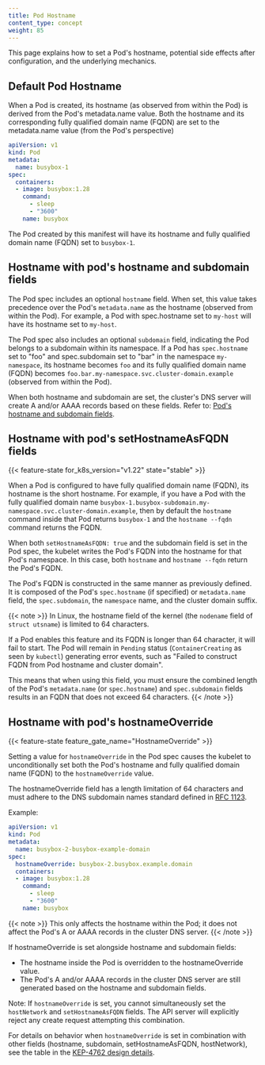 ```yaml
---
title: Pod Hostname
content_type: concept
weight: 85
---
```


<!-- overview -->

This page explains how to set a Pod's hostname, 
potential side effects after configuration, and the underlying mechanics.

<!-- body -->

## Default Pod Hostname

When a Pod is created, its hostname (as observed from within the Pod) 
is derived from the Pod's metadata.name value. 
Both the hostname and its corresponding fully qualified domain name (FQDN) 
are set to the metadata.name value (from the Pod's perspective)

```yaml
apiVersion: v1
kind: Pod
metadata:
  name: busybox-1
spec:
  containers:
  - image: busybox:1.28
    command:
      - sleep
      - "3600"
    name: busybox
```
The Pod created by this manifest will have its hostname and fully qualified domain name (FQDN) set to `busybox-1`.

## Hostname with pod's hostname and subdomain fields
The Pod spec includes an optional `hostname` field. 
When set, this value takes precedence over the Pod's `metadata.name` as the 
hostname (observed from within the Pod).
For example, a Pod with spec.hostname set to `my-host` will have its hostname set to `my-host`.

The Pod spec also includes an optional `subdomain` field, 
indicating the Pod belongs to a subdomain within its namespace. 
If a Pod has `spec.hostname` set to "foo" and spec.subdomain set 
to "bar" in the namespace `my-namespace`, its hostname becomes `foo` and its 
fully qualified domain name (FQDN) becomes 
`foo.bar.my-namespace.svc.cluster-domain.example` (observed from within the Pod).

When both hostname and subdomain are set, the cluster's DNS server will 
create A and/or AAAA records based on these fields. 
Refer to: [Pod's hostname and subdomain fields](/docs/concepts/services-networking/dns-pod-service/#pod-hostname-and-subdomain-field).

## Hostname with pod's setHostnameAsFQDN fields

{{< feature-state for_k8s_version="v1.22" state="stable" >}}

When a Pod is configured to have fully qualified domain name (FQDN), its
hostname is the short hostname. For example, if you have a Pod with the fully
qualified domain name `busybox-1.busybox-subdomain.my-namespace.svc.cluster-domain.example`,
then by default the `hostname` command inside that Pod returns `busybox-1` and the
`hostname --fqdn` command returns the FQDN.

When both `setHostnameAsFQDN: true` and the subdomain field is set in the Pod spec,
the kubelet writes the Pod's FQDN
into the hostname for that Pod's namespace. In this case, both `hostname` and `hostname --fqdn`
return the Pod's FQDN.

The Pod's FQDN is constructed in the same manner as previously defined.
It is composed of the Pod's `spec.hostname` (if specified) or `metadata.name` field,
the `spec.subdomain`, the `namespace` name, and the cluster domain suffix.

{{< note >}}
In Linux, the hostname field of the kernel (the `nodename` field of `struct utsname`) is limited to 64 characters.

If a Pod enables this feature and its FQDN is longer than 64 character, it will fail to start.
The Pod will remain in `Pending` status (`ContainerCreating` as seen by `kubectl`) generating
error events, such as "Failed to construct FQDN from Pod hostname and cluster domain".

This means that when using this field, 
you must ensure the combined length of the Pod's `metadata.name` (or `spec.hostname`) 
and `spec.subdomain` fields results in an FQDN that does not exceed 64 characters.
{{< /note >}}

## Hostname with pod's hostnameOverride
{{< feature-state feature_gate_name="HostnameOverride" >}}

Setting a value for `hostnameOverride` in the Pod spec causes the kubelet 
to unconditionally set both the Pod's hostname and fully qualified domain name (FQDN)
to the `hostnameOverride` value. 

The hostnameOverride field has a length limitation of 64 characters 
and must adhere to the DNS subdomain names standard defined in [RFC 1123](https://datatracker.ietf.org/doc/html/rfc1123).

Example:
```yaml
apiVersion: v1
kind: Pod
metadata:
  name: busybox-2-busybox-example-domain
spec:
  hostnameOverride: busybox-2.busybox.example.domain
  containers:
  - image: busybox:1.28
    command:
      - sleep
      - "3600"
    name: busybox
```
{{< note >}}
This only affects the hostname within the Pod; it does not affect the Pod's A or AAAA records in the cluster DNS server.
{{< /note >}}

If hostnameOverride is set alongside hostname and subdomain fields:
* The hostname inside the Pod is overridden to the hostnameOverride value.
* The Pod's A and/or AAAA records in the cluster DNS server are still generated based on the hostname and subdomain fields.

Note: If `hostnameOverride` is set, you cannot simultaneously set the `hostNetwork` and `setHostnameAsFQDN` fields.
The API server will explicitly reject any create request attempting this combination.

For details on behavior when `hostnameOverride` is set in combination with 
other fields (hostname, subdomain, setHostnameAsFQDN, hostNetwork), 
see the table in the [KEP-4762 design details](https://github.com/kubernetes/enhancements/blob/master/keps/sig-network/4762-allow-arbitrary-fqdn-as-pod-hostname/README.md#design-details ).
